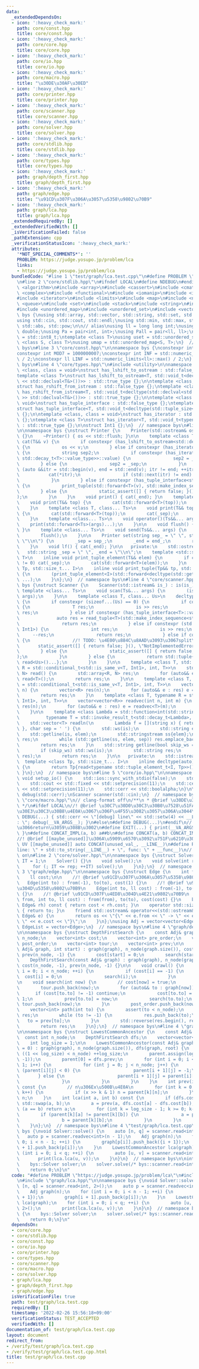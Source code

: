 ```yaml
---
data:
  _extendedDependsOn:
  - icon: ':heavy_check_mark:'
    path: core/const.hpp
    title: core/const.hpp
  - icon: ':heavy_check_mark:'
    path: core/core.hpp
    title: core/core.hpp
  - icon: ':heavy_check_mark:'
    path: core/io.hpp
    title: core/io.hpp
  - icon: ':heavy_check_mark:'
    path: core/macro.hpp
    title: "\u30DE\u30AF\u30ED"
  - icon: ':heavy_check_mark:'
    path: core/printer.hpp
    title: core/printer.hpp
  - icon: ':heavy_check_mark:'
    path: core/scanner.hpp
    title: core/scanner.hpp
  - icon: ':heavy_check_mark:'
    path: core/solver.hpp
    title: core/solver.hpp
  - icon: ':heavy_check_mark:'
    path: core/stdlib.hpp
    title: core/stdlib.hpp
  - icon: ':heavy_check_mark:'
    path: core/types.hpp
    title: core/types.hpp
  - icon: ':heavy_check_mark:'
    path: graph/depth_first.hpp
    title: graph/depth_first.hpp
  - icon: ':heavy_check_mark:'
    path: graph/edge.hpp
    title: "\u91CD\u307F\u306A\u3057\u5358\u9802\u70B9"
  - icon: ':heavy_check_mark:'
    path: graph/lca.hpp
    title: graph/lca.hpp
  _extendedRequiredBy: []
  _extendedVerifiedWith: []
  _isVerificationFailed: false
  _pathExtension: cpp
  _verificationStatusIcon: ':heavy_check_mark:'
  attributes:
    '*NOT_SPECIAL_COMMENTS*': ''
    PROBLEM: https://judge.yosupo.jp/problem/lca
    links:
    - https://judge.yosupo.jp/problem/lca
  bundledCode: "#line 1 \"test/graph/lca.test.cpp\"\n#define PROBLEM \"https://judge.yosupo.jp/problem/lca\"\
    \n#line 2 \"core/stdlib.hpp\"\n#ifndef LOCAL\n#define NDEBUG\n#endif\n\n#include\
    \ <algorithm>\n#include <array>\n#include <cassert>\n#include <cmath>\n#include\
    \ <complex>\n#include <functional>\n#include <iomanip>\n#include <iostream>\n\
    #include <iterator>\n#include <limits>\n#include <map>\n#include <numeric>\n#include\
    \ <queue>\n#include <set>\n#include <stack>\n#include <string>\n#include <type_traits>\n\
    #include <unordered_map>\n#include <unordered_set>\n#include <vector>\n\nnamespace\
    \ bys {\nusing std::array, std::vector, std::string, std::set, std::map, std::pair;\n\
    using std::cin, std::cout, std::endl;\nusing std::min, std::max, std::sort, std::reverse,\
    \ std::abs, std::pow;\n\n// alias\nusing ll = long long int;\nusing ld = long\
    \ double;\nusing Pa = pair<int, int>;\nusing Pall = pair<ll, ll>;\nusing ibool\
    \ = std::int8_t;\ntemplate <class T>\nusing uset = std::unordered_set<T>;\ntemplate\
    \ <class S, class T>\nusing umap = std::unordered_map<S, T>;\n}  // namespace\
    \ bys\n#line 3 \"core/const.hpp\"\n\nnamespace bys {\nconstexpr int MOD = 998244353;\n\
    constexpr int MOD7 = 1000000007;\nconstexpr int INF = std::numeric_limits<int>::max()\
    \ / 2;\nconstexpr ll LINF = std::numeric_limits<ll>::max() / 2;\n}  // namespace\
    \ bys\n#line 4 \"core/types.hpp\"\n#include <utility>\n\nnamespace bys {\ntemplate\
    \ <class, class = void>\nstruct has_lshift_to_ostream : std::false_type {};\n\
    template <class T>\nstruct has_lshift_to_ostream<T, std::void_t<decltype(std::declval<std::ostream&>()\
    \ << std::declval<T&>())>> : std::true_type {};\n\ntemplate <class, class = void>\n\
    struct has_rshift_from_istream : std::false_type {};\ntemplate <class T>\nstruct\
    \ has_rshift_from_istream<T, std::void_t<decltype(std::declval<std::istream&>()\
    \ >> std::declval<T&>())>> : std::true_type {};\n\ntemplate <class T, class =\
    \ void>\nstruct has_tuple_interface : std::false_type {};\ntemplate <class T>\n\
    struct has_tuple_interface<T, std::void_t<decltype(std::tuple_size<T>())>> : std::true_type\
    \ {};\n\ntemplate <class, class = void>\nstruct has_iterator : std::false_type\
    \ {};\ntemplate <class T>\nstruct has_iterator<T, std::void_t<typename T::iterator>>\
    \ : std::true_type {};\n\nstruct Int1 {};\n}  // namespace bys\n#line 4 \"core/printer.hpp\"\
    \n\nnamespace bys {\nstruct Printer {\n    Printer(std::ostream& os_) : os(os_)\
    \ {}\n    ~Printer() { os << std::flush; }\n\n    template <class T>\n    void\
    \ cat(T&& v) {\n        if constexpr (has_lshift_to_ostream<std::decay_t<T>>::value)\
    \ {\n            os << v;\n        } else if constexpr (has_iterator<std::decay_t<T>>::value)\
    \ {\n            string sep2;\n            if constexpr (has_iterator<std::decay_t<typename\
    \ std::decay_t<T>::value_type>>::value) {\n                sep2 = _end;\n    \
    \        } else {\n                sep2 = _sep;\n            }\n            for\
    \ (auto &&itr = std::begin(v), end = std::end(v); itr != end; ++itr) {\n     \
    \           cat(*itr);\n                if (std::next(itr) != end) cat(sep2);\n\
    \            }\n        } else if constexpr (has_tuple_interface<std::decay_t<T>>::value)\
    \ {\n            print_tuple(std::forward<T>(v), std::make_index_sequence<std::tuple_size_v<std::decay_t<T>>>());\n\
    \        } else {\n            static_assert([] { return false; }(), \"type error\"\
    );\n        }\n    }\n    void print() { cat(_end); }\n    template <class T>\n\
    \    void print(T&& top) {\n        cat(std::forward<T>(top));\n        cat(_end);\n\
    \    }\n    template <class T, class... Ts>\n    void print(T&& top, Ts&&... args)\
    \ {\n        cat(std::forward<T>(top));\n        cat(_sep);\n        print(std::forward<Ts>(args)...);\n\
    \    }\n    template <class... Ts>\n    void operator()(Ts&&... args) {\n    \
    \    print(std::forward<Ts>(args)...);\n    }\n\n    void flush() { os << std::flush;\
    \ }\n    template <class... Ts>\n    void send(Ts&&... args) {\n        print(std::forward<Ts>(args)...);\n\
    \        flush();\n    }\n\n    Printer set(string sep_ = \" \", string end_ =\
    \ \"\\n\") {\n        _sep = sep_;\n        _end = end_;\n        return *this;\n\
    \    }\n    void lf() { cat(_end); }\n\n   private:\n    std::ostream& os;\n \
    \   std::string _sep = \" \", _end = \"\\n\";\n    template <std::size_t I, class\
    \ T>\n    inline void print_tuple_element(T&& elem) {\n        if constexpr (I\
    \ != 0) cat(_sep);\n        cat(std::forward<T>(elem));\n    }\n    template <class\
    \ Tp, std::size_t... I>\n    inline void print_tuple(Tp&& tp, std::index_sequence<I...>)\
    \ {\n        (print_tuple_element<I>(std::forward<decltype(std::get<I>(tp))>(std::get<I>(tp))),\
    \ ...);\n    }\n};\n}  // namespace bys\n#line 4 \"core/scanner.hpp\"\n\nnamespace\
    \ bys {\nstruct Scanner {\n    Scanner(std::istream& is_) : is(is_){};\n\n   \
    \ template <class... Ts>\n    void scan(Ts&... args) {\n        (is >> ... >>\
    \ args);\n    }\n\n    template <class T, class... Us>\n    decltype(auto) read()\
    \ {\n        if constexpr (sizeof...(Us) == 0) {\n            if constexpr (has_rshift_from_istream<T>::value)\
    \ {\n                T res;\n                is >> res;\n                return\
    \ res;\n            } else if constexpr (has_tuple_interface<T>::value) {\n  \
    \              auto res = read_tuple<T>(std::make_index_sequence<std::tuple_size_v<T>>());\n\
    \                return res;\n            } else if constexpr (std::is_same_v<T,\
    \ Int1>) {\n                int res;\n                is >> res;\n           \
    \     --res;\n                return res;\n            } else if constexpr (has_iterator<T>::value)\
    \ {\n                //! TODO: \u4E00\u884C\u8AAD\u3093\u3067split\n         \
    \       static_assert([] { return false; }(), \"NotImplementedError\");\n    \
    \        } else {\n                static_assert([] { return false; }(), \"TypeError\"\
    );\n            }\n        } else {\n            return std::tuple{read<T>(),\
    \ read<Us>()...};\n        }\n    }\n\n    template <class T, std::size_t N, typename\
    \ R = std::conditional_t<std::is_same_v<T, Int1>, int, T>>\n    std::array<R,\
    \ N> read() {\n        std::array<R, N> res;\n        for (auto&& e : res) e =\
    \ read<T>();\n        return res;\n    }\n\n    template <class T, typename R\
    \ = std::conditional_t<std::is_same_v<T, Int1>, int, T>>\n    vector<R> readvec(int\
    \ n) {\n        vector<R> res(n);\n        for (auto&& e : res) e = read<T>();\n\
    \        return res;\n    }\n    template <class T, typename R = std::conditional_t<std::is_same_v<T,\
    \ Int1>, int, T>>\n    vector<vector<R>> readvec(int n, int m) {\n        vector<vector<R>>\
    \ res(n);\n        for (auto&& e : res) e = readvec<T>(m);\n        return res;\n\
    \    }\n\n    template <class Lambda = std::function<int(std::string)>,\n    \
    \          typename T = std::invoke_result_t<std::decay_t<Lambda>, std::string>>\n\
    \    std::vector<T> readln(\n        Lambda f = [](string x) { return std::stoi(x);\
    \ }, char sep = ' ') {\n        std::ws(is);\n        std::string elem;\n    \
    \    std::getline(is, elem);\n        std::stringstream ss{elem};\n        std::vector<T>\
    \ res;\n        while (std::getline(ss, elem, sep)) res.emplace_back(f(elem));\n\
    \        return res;\n    }\n    std::string getline(bool skip_ws = true) {\n\
    \        if (skip_ws) std::ws(is);\n        std::string res;\n        std::getline(is,\
    \ res);\n        return res;\n    }\n\n   private:\n    std::istream& is;\n  \
    \  template <class Tp, std::size_t... I>\n    inline decltype(auto) read_tuple(std::index_sequence<I...>)\
    \ {\n        return Tp{read<typename std::tuple_element_t<I, Tp>>()...};\n   \
    \ }\n};\n}  // namespace bys\n#line 5 \"core/io.hpp\"\n\nnamespace bys {\n__attribute__((constructor))\
    \ void setup_io() {\n    std::ios::sync_with_stdio(false);\n    std::cin.tie(nullptr);\n\
    \    std::cout << std::fixed << std::setprecision(11);\n    std::cerr << std::fixed\
    \ << std::setprecision(11);\n    std::cerr << std::boolalpha;\n}\n\nPrinter print(std::cout),\
    \ debug(std::cerr);\nScanner scanner(std::cin);\n}  // namespace bys\n#line 2\
    \ \"core/macro.hpp\"\n// clang-format off\n/**\n * @brief \u30DE\u30AF\u30ED\n\
    \ */\n#ifdef LOCAL\n//! @brief \u30C7\u30D0\u30C3\u30B0\u7528\u51FA\u529B \u30B8\
    \u30E3\u30C3\u30B8\u4E0A\u3067\u306F\u4F55\u3082\u3057\u306A\u3044\u3002\n#define\
    \ DEBUG(...) { std::cerr << \"[debug] line\" << std::setw(4) << __LINE__ << \"\
    : \"; debug(__VA_ARGS__); }\n#else\n#define DEBUG(...)\n#endif\n//! @brief print\u3057\
    \u3066return\u3059\u308B\u3002\n#define EXIT(...) { print(__VA_ARGS__); return;\
    \ }\n#define CONCAT_IMPL(a, b) a##b\n#define CONCAT(a, b) CONCAT_IMPL(a, b)\n\
    //! @brief [[maybe_unused]]\u306A\u5909\u6570\u3092\u751F\u6210\u3002\n#define\
    \ UV [[maybe_unused]] auto CONCAT(unused_val_, __LINE__)\n#define RE std::runtime_error(\"\
    line: \" + std::to_string(__LINE__) + \", func: \" + __func__)\n// clang-format\
    \ on\n#line 2 \"core/solver.hpp\"\n\nnamespace bys {\nstruct Solver {\n    int\
    \ IT = 1;\n    Solver() {}\n    void solve();\n    void solve(int rep) {\n   \
    \     for (; IT <= rep; ++IT) solve();\n    }\n};\n}  // namespace bys\n#line\
    \ 3 \"graph/edge.hpp\"\n\nnamespace bys {\nstruct Edge {\n    int from, to;\n\
    \    ll cost;\n\n    //! @brief \u91CD\u307F\u306A\u3057\u5358\u9802\u70B9\n \
    \   Edge(int to) : from(-1), to(to), cost(1) {}\n    //! @brief \u91CD\u307F\u4ED8\
    \u304D\u5358\u9802\u70B9\n    Edge(int to, ll cost) : from(-1), to(to), cost(cost)\
    \ {}\n    //! @brief \u91CD\u307F\u4ED8\u304D\u4E21\u9802\u70B9\n    Edge(int\
    \ from, int to, ll cost) : from(from), to(to), cost(cost) {}\n    bool operator<(const\
    \ Edge& rh) const { return cost < rh.cost; }\n    operator std::size_t() const\
    \ { return to; }\n    friend std::ostream& operator<<(std::ostream& os, const\
    \ Edge& e) {\n        return os << \"{\" << e.from << \" -> \" << e.to << \":\
    \ \" << e.cost << \"}\";\n    }\n};\nusing Adj = vector<vector<Edge>>;\nusing\
    \ EdgeList = vector<Edge>;\n}  // namespace bys\n#line 4 \"graph/depth_first.hpp\"\
    \n\nnamespace bys {\nstruct DepthFirstSearch {\n    const Adj& graph;\n    int\
    \ n_node;\n    vector<int> cost;\n    vector<int> pre_order;\n    vector<int>\
    \ post_order;\n    vector<int> tour;\n    vector<int> prev;\n\n    DepthFirstSearch(const\
    \ Adj& graph, int start) : graph(graph), n_node(graph.size()), cost(n_node, -1),\
    \ prev(n_node, -1) {\n        cost[start] = 0;\n        search(start);\n    }\n\
    \    DepthFirstSearch(const Adj& graph) : graph(graph), n_node(graph.size()),\
    \ cost(n_node, -1), prev(n_node, -1) {}\n\n    void crawl() {\n        for (int\
    \ i = 0; i < n_node; ++i) {\n            if (cost[i] == -1) {\n              \
    \  cost[i] = 0;\n                search(i);\n            }\n        }\n    }\n\
    \n    void search(int now) {\n        // cost[now] = true;\n        pre_order.push_back(now);\n\
    \        tour.push_back(now);\n        for (auto&& to : graph[now]) {\n      \
    \      if (cost[to.to] != -1) continue;\n            cost[to.to] = cost[now] +\
    \ 1;\n            prev[to.to] = now;\n            search(to.to);\n           \
    \ tour.push_back(now);\n        }\n        post_order.push_back(now);\n    }\n\
    \    vector<int> path(int to) {\n        assert(to < n_node);\n        vector<int>\
    \ res;\n        while (to != -1) {\n            res.push_back(to);\n         \
    \   to = prev[to];\n        }\n        std::reverse(res.begin(), res.end());\n\
    \        return res;\n    }\n};\n}  // namespace bys\n#line 4 \"graph/lca.hpp\"\
    \n\nnamespace bys {\nstruct LowestCommonAncestor {\n    const Adj& graph;\n  \
    \  const int n_node;\n    DepthFirstSearch dfs;\n    vector<vector<int>> parent;\n\
    \    int log_size = 1;\n\n    LowestCommonAncestor(const Adj& graph, int root\
    \ = 0) : graph(graph), n_node(graph.size()), dfs(graph, root) {\n        while\
    \ ((1 << log_size) < n_node) ++log_size;\n        parent.assign(log_size, vector<int>(n_node,\
    \ -1));\n        parent[0] = dfs.prev;\n        for (int i = 0; i < log_size -\
    \ 1; i++) {\n            for (int j = 0; j < n_node; j++) {\n                if\
    \ (parent[i][j] < 0) {\n                    parent[i + 1][j] = -1;\n         \
    \       } else {\n                    parent[i + 1][j] = parent[i][parent[i][j]];\n\
    \                }\n            }\n        }\n    }\n    int prev(int n, int x)\
    \ const {\n        // n\u306Ex\u500B\u4E0A\n        for (int k = 0; k < log_size;\
    \ k++) {\n            if (x >> k & 1) n = parent[k][n];\n        }\n        return\
    \ n;\n    }\n    int lca(int a, int b) const {\n        if (dfs.cost[a] < dfs.cost[b])\
    \ std::swap(a, b);\n        a = prev(a, dfs.cost[a] - dfs.cost[b]);\n        if\
    \ (a == b) return a;\n        for (int k = log_size - 1; k >= 0; k--) {\n    \
    \        if (parent[k][a] != parent[k][b]) {\n                a = parent[k][a];\n\
    \                b = parent[k][b];\n            }\n        }\n        return parent[0][a];\n\
    \    }\n};\n}  // namespace bys\n#line 4 \"test/graph/lca.test.cpp\"\n\nnamespace\
    \ bys {\nvoid Solver::solve() {\n    auto [n, q] = scanner.read<int, 2>();\n \
    \   auto p = scanner.readvec<int>(n - 1);\n    Adj graph(n);\n    for (int i =\
    \ 0; i < n - 1; ++i) {\n        graph[p[i]].push_back({i + 1});\n        graph[i\
    \ + 1].push_back(p[i]);\n    }\n    LowestCommonAncestor lca(graph);\n    for\
    \ (int i = 0; i < q; ++i) {\n        auto [u, v] = scanner.read<int, 2>();\n \
    \       print(lca.lca(u, v));\n    }\n}\n}  // namespace bys\n\nint main() {\n\
    \    bys::Solver solver;\n    solver.solve(/* bys::scanner.read<int>() */);\n\
    \    return 0;\n}\n"
  code: "#define PROBLEM \"https://judge.yosupo.jp/problem/lca\"\n#include \"core/core.hpp\"\
    \n#include \"graph/lca.hpp\"\n\nnamespace bys {\nvoid Solver::solve() {\n    auto\
    \ [n, q] = scanner.read<int, 2>();\n    auto p = scanner.readvec<int>(n - 1);\n\
    \    Adj graph(n);\n    for (int i = 0; i < n - 1; ++i) {\n        graph[p[i]].push_back({i\
    \ + 1});\n        graph[i + 1].push_back(p[i]);\n    }\n    LowestCommonAncestor\
    \ lca(graph);\n    for (int i = 0; i < q; ++i) {\n        auto [u, v] = scanner.read<int,\
    \ 2>();\n        print(lca.lca(u, v));\n    }\n}\n}  // namespace bys\n\nint main()\
    \ {\n    bys::Solver solver;\n    solver.solve(/* bys::scanner.read<int>() */);\n\
    \    return 0;\n}\n"
  dependsOn:
  - core/core.hpp
  - core/stdlib.hpp
  - core/const.hpp
  - core/io.hpp
  - core/printer.hpp
  - core/types.hpp
  - core/scanner.hpp
  - core/macro.hpp
  - core/solver.hpp
  - graph/lca.hpp
  - graph/depth_first.hpp
  - graph/edge.hpp
  isVerificationFile: true
  path: test/graph/lca.test.cpp
  requiredBy: []
  timestamp: '2022-02-26 15:56:18+09:00'
  verificationStatus: TEST_ACCEPTED
  verifiedWith: []
documentation_of: test/graph/lca.test.cpp
layout: document
redirect_from:
- /verify/test/graph/lca.test.cpp
- /verify/test/graph/lca.test.cpp.html
title: test/graph/lca.test.cpp
---
```

